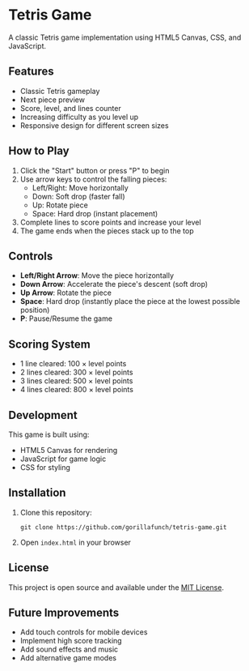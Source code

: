 # Tetris Game

A classic Tetris game implementation using HTML5 Canvas, CSS, and JavaScript.

## Features

- Classic Tetris gameplay
- Next piece preview
- Score, level, and lines counter
- Increasing difficulty as you level up
- Responsive design for different screen sizes

## How to Play

1. Click the "Start" button or press "P" to begin
2. Use arrow keys to control the falling pieces:
   - Left/Right: Move horizontally
   - Down: Soft drop (faster fall)
   - Up: Rotate piece
   - Space: Hard drop (instant placement)
3. Complete lines to score points and increase your level
4. The game ends when the pieces stack up to the top

## Controls

- **Left/Right Arrow**: Move the piece horizontally
- **Down Arrow**: Accelerate the piece's descent (soft drop)
- **Up Arrow**: Rotate the piece
- **Space**: Hard drop (instantly place the piece at the lowest possible position)
- **P**: Pause/Resume the game

## Scoring System

- 1 line cleared: 100 × level points
- 2 lines cleared: 300 × level points
- 3 lines cleared: 500 × level points
- 4 lines cleared: 800 × level points

## Development

This game is built using:
- HTML5 Canvas for rendering
- JavaScript for game logic
- CSS for styling

## Installation

1. Clone this repository:
   ```
   git clone https://github.com/gorillafunch/tetris-game.git
   ```
2. Open `index.html` in your browser

## License

This project is open source and available under the [MIT License](LICENSE).

## Future Improvements

- Add touch controls for mobile devices
- Implement high score tracking
- Add sound effects and music
- Add alternative game modes